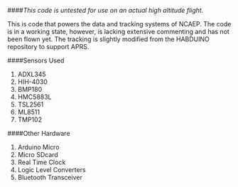 ####_This code is untested for use on an actual high altitude flight._

This is code that powers the data and tracking systems of NCAEP. The code is in a working state, however, is lacking extensive commenting and has not been flown yet. The tracking is slightly modified from the HABDUINO repository to support APRS.

####Sensors Used
1. ADXL345
2. HIH-4030
3. BMP180
4. HMC5883L
5. TSL2561
6. ML8511
7. TMP102

####Other Hardware

1. Arduino Micro
2. Micro SDcard
3. Real Time Clock
4. Logic Level Converters
5. Bluetooth Transceiver
